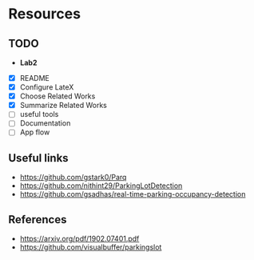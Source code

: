 # Resources

## TODO
- **Lab2**  
- [x] README  
- [x] Configure LateX
- [x] Choose Related Works  
- [x] Summarize Related Works
- [ ] useful tools
- [ ] Documentation  
- [ ] App flow  

## Useful links
- https://github.com/gstark0/Parq
- https://github.com/nithint29/ParkingLotDetection
- https://github.com/gsadhas/real-time-parking-occupancy-detection

## References
- https://arxiv.org/pdf/1902.07401.pdf
- https://github.com/visualbuffer/parkingslot
